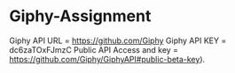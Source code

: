# Giphy-Assignment
Giphy API URL = https://github.com/Giphy
Giphy API KEY = dc6zaTOxFJmzC
Public API Access and key = https://github.com/Giphy/GiphyAPI#public-beta-key).
